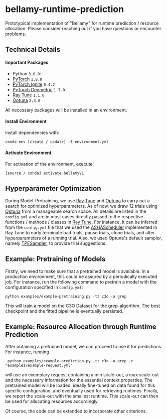 # bellamy-runtime-prediction
Prototypical implementation of "Bellamy" for runtime prediction / resource allocation. Please consider reaching out if you have questions or encounter problems.

## Technical Details

#### Important Packages
* Python `3.8.0+`
* [PyTorch](https://pytorch.org/) `1.8.0`
* [PyTorch Ignite](https://pytorch.org/ignite/) `0.4.2`
* [PyTorch Geometric](https://pytorch-geometric.readthedocs.io/en/1.7.0/) `1.7.0`
* [Ray Tune](https://docs.ray.io/en/releases-1.1.0/tune/index.html) `1.1.0`
* [Optuna](https://optuna.org/) `2.3.0`

All necessary packages will be installed in an environment.

#### Install Environment
install dependencies with: 

    conda env [create / update] -f environment.yml

#### Activate Environment
For activation of the environment, execute:

    [source / conda] activate bellamyV1


## Hyperparameter Optimization
During Model-Pretraining, we use [Ray Tune](https://docs.ray.io/en/releases-1.1.0/tune/index.html) and [Optuna](https://optuna.org/) to carry out a search for optimized hyperparameters. As of now, we draw 12 trials using [Optuna](https://optuna.org/) from a manageable search space. All details are listed in the `config.yml` and are in most cases directly passed to the respective functions / methods / classes in [Ray Tune](https://docs.ray.io/en/releases-1.1.0/tune/index.html). For instance, it can be inferred from the `config.yml` file that we used the [ASHAScheduler](https://docs.ray.io/en/releases-1.1.0/tune/api_docs/schedulers.html?highlight=asha#asha-tune-schedulers-ashascheduler) implemented in Ray Tune to early terminate bad trials, pause trials, clone trials, and alter hyperparameters of a running trial. Also, we used Optuna's default sampler, namely [TPESampler](https://optuna.readthedocs.io/en/v2.3.0/reference/generated/optuna.samplers.TPESampler.html), to provide trial suggestions.


## Example: Pretraining of Models
Firstly, we need to make sure that a pretrained model is available. In a production environment, this could be assured by a periodically executed job. For instance, run the following command to pretrain a model with the configuration specified in `config.yml`:

    python examples/example-pretraining.py -tt c3o -a grep

This will train a model on the C3O Dataset for the grep-algorithm. The best checkpoint and the fitted pipeline is eventually persisted. 

## Example: Resource Allocation through Runtime Prediction

After obtaining a pretrained model, we can proceed to use it for predictions. For instance, running

     python examples/example-prediction.py -tt c3o -a grep -r "examples/example-request.yml"

will use an exemplary request containing a min scale-out, a max scale-out and the necessary information for the essential context properties. The pretrained model will be loaded, ideally fine-tuned on data found for this specific configuration, and eventually used for retrieving runtimes. Finally, we report the scale-out with the smallest runtime. This scale-out can then be used for allocating resources accordingly.

Of course, the code can be extended to incorporate other criterions.
